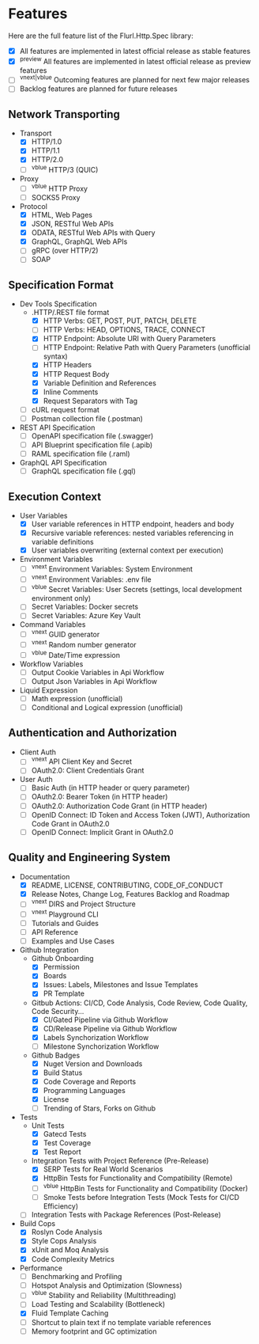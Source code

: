 # Features

Here are the full feature list of the Flurl.Http.Spec library:
- [x] All features are implemented in latest official release as stable features
- [x] <sup>preview</sup> All features are implemented in latest official release as preview features
- [ ] <sup>vnext|vblue</sup> Outcoming features are planned for next few major releases
- [ ] Backlog features are planned for future releases

## Network Transporting

- Transport
  - [x] HTTP/1.0
  - [x] HTTP/1.1
  - [x] HTTP/2.0 
  - [ ] <sup>vblue</sup> HTTP/3 (QUIC)

- Proxy
  - [ ] <sup>vblue</sup> HTTP Proxy
  - [ ] SOCKS5 Proxy

- Protocol
  - [x] HTML, Web Pages
  - [x] JSON, RESTful Web APIs
  - [x] ODATA, RESTful Web APIs with Query
  - [x] GraphQL, GraphQL Web APIs
  - [ ] gRPC (over HTTP/2)
  - [ ] SOAP

## Specification Format

- Dev Tools Specification
  - .HTTP/.REST file format
    - [x] HTTP Verbs: GET, POST, PUT, PATCH, DELETE
    - [ ] HTTP Verbs: HEAD, OPTIONS, TRACE, CONNECT
    - [x] HTTP Endpoint: Absolute URI with Query Parameters
    - [ ] HTTP Endpoint: Relative Path with Query Parameters (unofficial syntax)
    - [x] HTTP Headers
    - [x] HTTP Request Body
    - [x] Variable Definition and References
    - [x] Inline Comments
    - [x] Request Separators with Tag
  - [ ] cURL request format
  - [ ] Postman collection file (.postman)

- REST API Specification
  - [ ] OpenAPI specification file (.swagger)
  - [ ] API Blueprint specification file (.apib)
  - [ ] RAML specification file (.raml)

- GraphQL API Specification
  - [ ] GraphQL specification file (.gql)

## Execution Context

- User Variables
  - [x] User variable references in HTTP endpoint, headers and body
  - [x] Recursive variable references: nested variables referencing in variable definitions
  - [x] User variables overwriting (external context per execution)

- Environment Variables
  - [ ] <sup>vnext</sup> Environment Variables: System Environment
  - [ ] <sup>vnext</sup> Environment Variables: .env file
  - [ ] <sup>vblue</sup> Secret Variables: User Secrets (settings, local development environment only)
  - [ ] Secret Variables: Docker secrets
  - [ ] Secret Variables: Azure Key Vault

- Command Variables
  - [ ] <sup>vnext</sup> GUID generator
  - [ ] <sup>vnext</sup> Random number generator
  - [ ] <sup>vblue</sup> Date/Time expression

- Workflow Variables
  - [ ] Output Cookie Variables in Api Workflow
  - [ ] Output Json Variables in Api Workflow

- Liquid Expression
  - [ ] Math expression (unofficial)
  - [ ] Conditional and Logical expression (unofficial)

## Authentication and Authorization

- Client Auth
  - [ ] <sup>vnext</sup> API Client Key and Secret 
  - [ ] OAuth2.0: Client Credentials Grant

- User Auth
  - [ ] Basic Auth (in HTTP header or query parameter)
  - [ ] OAuth2.0: Bearer Token (in HTTP header)
  - [ ] OAuth2.0: Authorization Code Grant (in HTTP header)
  - [ ] OpenID Connect: ID Token and Access Token (JWT), Authorization Code Grant in OAuth2.0
  - [ ] OpenID Connect: Implicit Grant in OAuth2.0

## Quality and Engineering System

- Documentation
  - [x] README, LICENSE, CONTRIBUTING, CODE_OF_CONDUCT
  - [x] Release Notes, Change Log, Features Backlog and Roadmap
  - [ ] <sup>vnext</sup> DIRS and Project Structure
  - [ ] <sup>vnext</sup> Playground CLI
  - [ ] Tutorials and Guides
  - [ ] API Reference
  - [ ] Examples and Use Cases

- Github Integration
  - Github Onboarding
    - [x] Permission
    - [x] Boards
    - [x] Issues: Labels, Milestones and Issue Templates
    - [x] PR Template
  - Gitbub Actions: CI/CD, Code Analysis, Code Review, Code Quality, Code Security...
    - [x] CI/Gated Pipeline via Github Workflow
    - [x] CD/Release Pipeline via Github Workflow
    - [x] Labels Synchorization Workflow
    - [ ] Milestone Synchorization Workflow
  - Github Badges
    - [x] Nuget Version and Downloads
    - [x] Build Status
    - [x] Code Coverage and Reports
    - [x] Programming Languages
    - [x] License
    - [ ] Trending of Stars, Forks on Github

- Tests
  - Unit Tests
    - [x] Gatecd Tests
    - [x] Test Coverage
    - [x] Test Report
  - Integration Tests with Project Reference (Pre-Release)
    - [x] SERP Tests for Real World Scenarios
    - [x] HttpBin Tests for Functionality and Compatibility (Remote)
    - [ ] <sup>vblue</sup> HttpBin Tests for Functionality and Compatibility (Docker)
    - [ ] Smoke Tests before Integration Tests (Mock Tests for CI/CD Efficiency)
  - [ ] Integration Tests with Package References (Post-Release)

- Build Cops
  - [x] Roslyn Code Analysis
  - [x] Style Cops Analysis
  - [x] xUnit and Moq Analysis
  - [x] Code Complexity Metrics

- Performance
  - [ ] Benchmarking and Profiling
  - [ ] Hotspot Analysis and Optimization (Slowness)
  - [ ] <sup>vblue</sup> Stability and Reliability (Multithreading)
  - [ ] Load Testing and Scalability (Bottleneck)
  - [x] Fluid Template Caching
  - [ ] Shortcut to plain text if no template variable references
  - [ ] Memory footprint and GC optimization 
